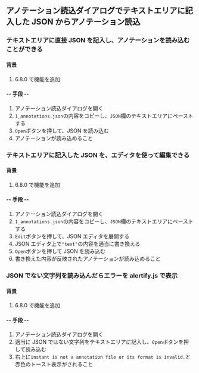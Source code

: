 ## アノテーション読込ダイアログでテキストエリアに記入した JSON からアノテーション読込

### テキストエリアに直接 JSON を記入し、アノテーションを読み込むことができる

#### 背景

1.  6.8.0 で機能を追加

#### -- 手段 --

1.  アノテーション読込ダイアログを開く
2.  `1_annotations.json`の内容をコピーし、`JSON`欄のテキストエリアにペーストする
3.  `Open`ボタンを押して、JSON を読み込む
4.  アノテーションが読み込めること

### テキストエリアに記入した JSON を、エディタを使って編集できる

#### 背景

1.  6.8.0 で機能を追加

#### -- 手段 --

1.  アノテーション読込ダイアログを開く
2.  `1_annotations.json`の内容をコピーし、`JSON`欄のテキストエリアにペーストする
3.  `Edit`ボタンを押して、JSON エディタを展開する
4.  JSON エディタ上で`"text"`の内容を適当に書き換える
5.  `Open`ボタンを押して JSON を読み込む
6.  書き換えた内容が反映されたアノテーションが読み込めること

### JSON でない文字列を読み込んだらエラーを alertify.js で表示

#### 背景

1.  6.8.0 で機能を追加

#### -- 手段 --

1.  アノテーション読込ダイアログを開く
2.  適当に JSON ではない文字列をテキストエリアに記入し、`Open`ボタンを押して読み込む
3.  右上に`instant is not a annotation file or its format is invalid.`と赤色のトースト表示がされること
